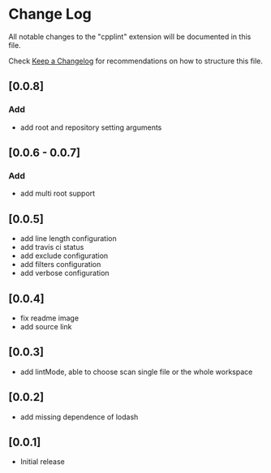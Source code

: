 # Change Log
All notable changes to the "cpplint" extension will be documented in this file.

Check [Keep a Changelog](http://keepachangelog.com/) for recommendations on how to structure this file.

## [0.0.8]
### Add

- add root and repository setting arguments

## [0.0.6 - 0.0.7]
### Add

- add multi root support

## [0.0.5]

- add line length configuration
- add travis ci status
- add exclude configuration
- add filters configuration
- add verbose configuration

## [0.0.4]

- fix readme image
- add source link

## [0.0.3]

- add lintMode, able to choose scan single file or the whole workspace

## [0.0.2]

- add missing dependence of lodash

## [0.0.1]

- Initial release